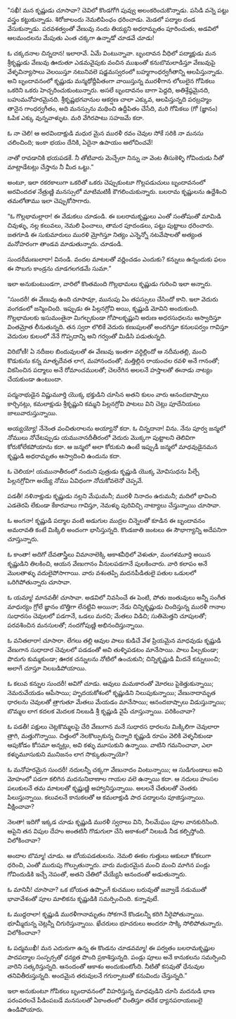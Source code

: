 ﻿"సఖీ! మన కృష్ణుడు చూసావా? చెవిలో కొండగోగి పువ్వు అలంకరించుకొన్నాడు. పసిడి వన్నె పట్టు వస్త్రం కట్టుకున్నాడు. శిరోజాలందు నెమలిపింఛం ధరించాడు. మెడలో పద్మాల దండ వేసుకున్నాడు. పరవశత్వంతో వేణువు నందు తియ్యని అధరామృతం పూరించుతు, అడవిలో ఆలమందలను మేపుతు ఎంత చక్కగా ఉన్నాడో చూడవే చూడు! 

ఓ చక్కదనాల చిన్నదాన! ఇలారావే. ఏమే వింటున్నావా. బృందావన వీధిలో పద్మాక్షుడు మన శ్రీకృష్ణుడు వేణువు ఊదుతూ ఎడమవైపుకు వంచిన ముఖంతో కనుబొమలాడిస్తూ వేణువుపై వేళ్ళవిన్యాసాలు వెలయిస్తూ నటునివలె షడ్జమస్వరంలో బహ్మగాంధర్వగీతాన్ని ఆలపిస్తున్నాడు.
అని బృందావనంలో కృష్ణుడు మన్మథోద్దీపితంగా వాయిస్తున్న మురళీగాన లోలులైన గోపికలు ఒకరిని ఒకరు హెచ్చరించుకుంటున్నారు. అసలే బృందావనం బాగా పెద్దది, అతిశ్రేష్ఠమైనది, బహుమనోహరమైనది. శ్రీకృష్ణభగవానుల ఆకర్షణ చాలా ఎక్కువ, ఆలపిస్తున్నది పరబ్రహ్మం తానైన గాంధర్వగీతం, అది మనస్సును మథించి ఉద్దీపితం చేసేది, మరి గోపికలు (గో (జ్ఞానం) ఓపిక ఎక్కు వున్నవాళ్ళుట. మరి వేగిరపాటు సహజమే కదా. 

ఓ నా చెలి! ఆ అరవిందాక్షుడి మధుర మైన మురళీ రవం చెవుల సోకే సరికి నా మనసు చలించింది; ఇంకా భయం దేనికి, ఏదైనా ఉపాయం ఆలోచించవే! 

నాతో రావడానికి భయపడకే. నీ తోటివారు మెచ్చేలా నిన్ను నా వెంట తీసుకెళ్ళి గోవిందుడు నీతో మాట్లాడేటట్లు చేస్తాను నీ మీద ఒట్టు.” 

అంటూ, ఇలా రకరకాలుగా ఒకరితో ఒకరు చెప్పుకుంటూ గొల్లపడుచులు బృందావనంలో అరవిందదళ నేత్రుణ్ణి మనస్సులో మాటిమటికీ కౌగలించుకున్నారు. బలరామ కృష్ణులను ఉద్దేశించి తమలోతాము ఇలా చెప్పుకోసాగారు. 

“ఓ గొల్లభామల్లారా! ఈ వేడుకలు చూడండి. ఈ బలరామకృష్ణులు ఎంతో సంతోషంతో మామిడి చివుళ్ళు, నల్ల కలువలు, నెమలి ఫించాలు, తామర పూదండలు, పట్టు పుట్టాలు ధరించారు. జతగూడి ఈ సుకుమారులు మురళి మ్రోగిస్తూ నిత్యం ఎన్నెన్నో నటవేషాలతో అత్యంత మనోహరంగా తాండవ మాడుతున్నారు. చూడండి. 

సుందరీమణులారా! వినండి. వందల మాటలతో వర్ణించడం ఎందుకు? కన్నులు ఉన్నందుకు ఫలం ఈ సొబగు కాండ్రను చూడగలగడమే సుమా.” 

ఇలా అనుకుంటుండగా, వారిలో కొంతమంది గొల్లభామలు కృష్ణుడు గురించి ఇలా అన్నారు. 

“సుందరీ! ఈ వేణువు ఉంది చూసావూ, మునుపు ఏం తపస్సులు చేసిందో కాని. ఇలా వెదురు వంగడంలో జన్మించింది. ఇప్పుడు ఈ పిల్లనగ్రోవి అయి, కృష్ణుడి మోవిని అందుకుంది. గొల్లభామలకు ఇసుమంతైనా మిగల్చకుండా గోపాలకృష్ణుని అరుణ అధరసుధలను ఆస్వాదిస్తూ వింతమ్రోత లీనుతున్నది. తన స్వరా లొలికే వెదురు కణుపులతో అందగిస్తూ కనులపర్వం గావిస్తూ వెదురుల కులంలో నేనే గొప్పదాన్ని అని గర్వంతో మిడిసి పడుతున్నది. 

విరిబోణీ! ఏ నదీజల బిందువులతో ఈ వేణువు ఇంతగా వర్ధిల్లిందో ఆ నదీమతల్లి, మంచి కొడుకును కన్న మాతృదేవత లాగ, మహానందంతో; మత్తిల్లిన రాయంచల రవళి అనే గానంతో; వికసించిన పద్మాలు అనే రోమాంచములతో; చెలరేగిన అలలనే హస్తాలతో ఈనాడు నాట్యం చేయకుండా ఉంటుందా. 

పద్మనాభుడైన విష్ణుమూర్తి యొక్క భక్తుడిని చూసిన అతని కులం వారు ఆనందబాష్పాలు కార్చినట్లు, కమలాక్షుడు శ్రీకృష్ణుని కమ్మని పిల్లనగ్రోవి పాటలు విని చెట్లు పూదేనియలు జాలువారుస్తున్నాయి. 

అయ్యయ్యో! నేనెంత వంచితురాలను అయ్యానో కదా. ఓ చిన్నదానా! విను. నేను పూర్వ జన్మలో నోములు నోచేటప్పుడు యమునానదీతీరంలో వెదురు మొక్కగా పుట్టాలని తెలివిగా కోరుకోలేకపోయాను కదా. ఆ జన్మలో అలా కోరుకుని ఉంటే ఇప్పుడీ జన్మలో మాధవుడైనమన కృష్ణుడి అధరామృతం ఆస్వాదించి ఉందును కదా. 

ఓ చెలియా! యమునాతీరంలో నందుని పుత్రుడు కృష్ణుడి యొక్క మోవిసుధను పీల్చే పిల్లనగ్రోవిగా అయ్యే నోము ఏవిధంగా నోచుకోవలెనో చెప్పవే. 

పడతీ! నళినాక్షుడు కృష్ణుడు నల్లని మేఘమనీ; మురళీ నినాదం ఉరుమనీ; మదిలో భావించి ఎడతెరపి లేకుండా కేకారవాలు గావిస్తూ, నెమళ్ళు పురివిచ్చి నాట్యాలు చేస్తున్నాయి చూసావా. 

ఓ అంగనా! కృష్ణుడి పద్మాల వంటి అడుగుల ముద్రల చిన్నెలతో కూడిన ఈ బృందావనం అమరావతి కంటే మిక్కిలి అందంగా భాసిస్తున్నది. కొండజాతి జంటలు ఈ సౌభాగ్యాన్ని అదేపనిగా చూస్తున్నారు. 

ఓ కాంతా! అదిగో దేవతాస్త్రీలు విమానాలెక్కి ఆకాశవీధిలో వెళుతూ, మంగళమూర్తి అయిన కృష్ణుడిని తిలకించి, ఆయన వేణుగానం వీనులపడగానే పులకించారు. వారి కలాపం అనే మొలతాళ్ళు వదులైపోసాగాయి. వారు వశంతప్పి మదనపీడితులై పతుల ఒడులలో ఒరిగిపోతున్నారు చూసావా. 

ఓ యమ్మా! మానవతీ! చూసావా. అడవిలో నివసించే ఈ పెంటి, పోతు జంతువులు అన్నీ సంగీత మాధుర్యం గ్రోలే జ్ఞానం బొత్తిగా లేనట్టివి అయినా; నేడు చిన్నికృష్ణుడు చిందిస్తున్న మురళీ గానాల సుధారసం చెవులలో పడగానే, ఒడలు మరచి; మేతలు విడిచి; సుతిమెత్తని చూపులతో; పరవశించిన మనసులతో; నందగోపుణ్ణి అభినందిస్తున్నాయి. 

ఓ వనితలారా! చూసారా. లేగలు తల్లి ఆవుల పాలు కుడిచే వేళ ప్రియమైన మాధవుడు కృష్ణుడి వేణుగాన సుధాదార చెవులలో పడడంతో అవి తుళ్ళిపడటం మానేసాయి. పాలు పీల్చకుండా; పొదుగు కుమ్మకుండా; ఊరక చన్నులను నోటిలో ఉంచుకుని; చిన్నికృష్ణుడి మీదనే కన్నులుంచి; అలాగే చూస్తూ నిలబడిపోయాయి. 

ఓ కలువ కన్నుల సుందరీ! అవిగో చూడు. ఆవులు మమకారంతో మోరలు పైకెత్తుకున్నాయి; నెమరువేయడం ఆపేసాయి; హృదయకోశంలో కృష్ణుడిని నిలుపుకున్నాయి; వేణునాదామృత ధారలను చెవులతో త్రాగుతూ మేతలు మేయడం మానేసాయి; ఆనందబాష్పాలు విడుస్తున్నాయి; బొమ్మల లాగ కదలక మెదలక నిలబడి శ్రీ కృష్ణుడి వైపే చూస్తున్నాయి. పరికించావా? 

ఓ పడతీ! పక్షులు చెట్లకొమ్మలపై చేరి వేణుగాన మనే సుధారస ధారలను మిక్కిలిగా చెవులారా త్రాగి, మత్తుగొన్నాయి. చిత్తంలో నెలకొల్పుకున్న చిన్నారి కృష్ణుడి రూపం వెలికి వెళ్ళనీకుండా ఆపుకోడం కోసమా అన్నట్లు, అవి కళ్ళు మూసుకుని ఉన్నాయి. వాటిని గమనించావా, ఎలా కళ్ళుమూసుకుని మునిజనం లాగ సొక్కుతున్నాయో? 

ఓ మనోహరమైన సుందరీ! నదులన్నీ చక్కగా వేణునాదం వింటున్నాయి; ఆ సుడిగుండాలు అవి మోహంలో పడగా కలిగిన మదనునిబాణాల గాయల వలె ఉన్నాయి కదా. ఆ నదులు హంసల పలుకులనే తమ మాటలతో కృష్ణుణ్ణి అహ్వానిస్తున్నాయి. అలలనే చేతులతో చెంతకు పిలుస్తున్నాయి. కలువలనే కానుకలతో ఆ కమలాక్షుడి పాద పద్మాలను పూజిస్తున్నాయి. వీక్షించావా? 

నెలతా! ఇదిగో ఇక్కడ చూడు కృష్ణుడి మురళీ స్వరాలు విని, నీలమేఘం పూల వానకురిసింది. ఆపైని తన విపుల దేహం అంతటినీ గొడుగులా చేసి అకాశంలో నిలబడి నీడ కల్పిస్తోంది. విలోకించావా? 

అందాల బొమ్మా! చూడు. ఆ బోయపడతులను. నెమలి ఈకల గుత్తులు ఆకులూ కోకలుగా ధరించి, ఎంతో మురుపు గొల్పుతున్నారు. వారు మధురమైన మంచి మంచి మాగిన పండ్లు గోవిందుడికి ఇచ్చే నెపంతో, అతని చేతిలో చేయ్యేసి ఆనందంతో అడుతున్నారు. 

ఓ మానినీ! చూసావా? ఒక బోయత ఉప్పొంగే కుచముల బరువుతో జవ్వాడే నడుముతో భావావేశంతో పూల మాలికను కృష్ణుడికి సమర్పించింది. కన్నావుటే. 

ఓ ముద్దరాలా! కృష్ణుడి మురళీగానామృతం సోకగానే కొండలన్నీ కరిగి నీరైపోతున్నాయి. భూమ్మీదున్న చెట్లన్నీ చిగురిస్తున్నాయి. ఖేచరులు భూచరులు అందరూ సొక్కి సోలిపోతున్నారు. విలోకించావా? 

ఓ పద్మముఖీ! మన ఎదురుగా ఉన్న ఈ కొండను చూడవమ్మా! ఈ పర్వతం బలరామకృష్ణుల పాదపద్మాల సంస్పర్సతో ధన్యత పొంది ప్రకాశిస్తున్నది. పండ్లు పూలు అనే కానుకలను సమర్పించి వారిని సత్కరిస్తున్నది. ఆనందంతో ఆకాశం అందుకుంటోంది. నీటితో కసవుతో ధేనువుల తనివితీరుస్తున్నది. అందమైన తరువులనే గగుర్పాటుతో కనువిందు చేస్తున్నది.” 

ఇలా అనుకుంటూ గోపికలు బృందావనంలో విహరిస్తున్న మాధవుడిని చూసి మదనుడి భాణ పరంపరలచే పీడింపబడే మనసులతో ఏకాంతంలో చింతిస్తూ తదేక ధ్యానపరాయణులై ఉండిపోయారు. 

